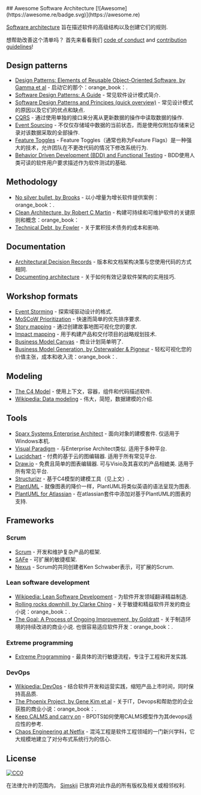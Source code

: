 <div class="github-widget" data-repo="simskij/awesome-software-architecture"></div>
## Awesome Software Architecture [![Awesome](https://awesome.re/badge.svg)](https://awesome.re)

[Software architecture](https://en.wikipedia.org/wiki/Software_architecture) 旨在描述软件的高级结构以及创建它们的规则. 

 想帮助改善这个清单吗？  首先来看看我们 [code of conduct](https://github.com/simskij/awesome-software-architecture/blob/master/code_of_conduct.md)
and [contribution guidelines](https://github.com/simskij/awesome-software-architecture/blob/master/contributing.md)!



## Design patterns
- [Design Patterns: Elements of Reusable Object-Oriented Software, by Gamma et al](https://www.amazon.com/Design-Patterns-Elements-Reusable-Object-Oriented/dp/0201633612/) - 启动它的那个：orange_book：.
- [Software Design Patterns: A Guide](https://airbrake.io/blog/design-patterns/software-design-patterns-guide) - 常见软件设计模式简介.
- [Software Design Patterns and Principes (quick overview)](https://www.youtube.com/watch?v=WV2Ed1QTst8) - 常见设计模式的原因以及它们的优点和缺点.
- [CQRS](https://docs.microsoft.com/en-us/azure/architecture/patterns/cqrs) - 通过使用单独的接口来分离从更新数据的操作中读取数据的操作.
- [Event Sourcing](https://docs.microsoft.com/en-us/azure/architecture/patterns/event-sourcing) - 不仅仅存储域中数据的当前状态，而是使用仅附加存储来记录对该数据采取的全部操作.
- [Feature Toggles](https://www.martinfowler.com/articles/feature-toggles.html) -  Feature Toggles（通常也称为Feature Flags）是一种强大的技术，允许团队在不更改代码的情况下修改系统行为.
- [Behavior Driven Development (BDD) and Functional Testing](https://medium.com/javascript-scene/behavior-driven-development-bdd-and-functional-testing-62084ad7f1f2) -  BDD使用人类可读的软件用户要求描述作为软件测试的基础.

## Methodology

- [No silver bullet, by Brooks](http://faculty.salisbury.edu/~xswang/Research/Papers/SERelated/no-silver-bullet.pdf) - 以小增量为增长软件提供案例：orange_book：.
- [Clean Architecture, by Robert C Martin](https://www.amazon.com/Clean-Architecture-Craftsmans-Software-Structure/dp/0134494164) - 构建可持续和可维护软件的关键原则和概念：orange_book：
- [Technical Debt, by Fowler](https://martinfowler.com/bliki/TechnicalDebt.html) - 关于累积技术债务的成本和影响.
## Documentation

- [Architectural Decision Records](https://adr.github.io/) - 版本和文档架构决策与您使用代码的方式相同.
- [Documenting architecture](https://dzone.com/articles/documenting-architecture-1) - 关于如何有效记录软件架构的实用技巧.


## Workshop formats

- [Event Storming](https://www.eventstorming.com/) - 探索域驱动设计的格式.
- [MoSCoW Prioritization](https://www.knowledgehut.com/blog/agile/how-to-prioritise-requirements-with-the-moscow-technique) - 快速而简单的优先排序要求.
- [Story mapping](https://www.jpattonassociates.com/wp-content/uploads/2015/03/story_mapping.pdf) - 通过创建故事地图可视化您的要求.
- [Impact mapping](https://www.impactmapping.org/) - 用于构建产品和交付项目的战略规划技术.
- [Business Model Canvas](https://en.wikipedia.org/wiki/Business_Model_Canvas) - 商业计划简单明了.
- [Business Model Generation, by Osterwalder & Pigneur](https://www.amazon.com/Business-Model-Generation-Visionaries-Challengers/dp/0470876417) - 轻松可视化您的价值主张，成本和收入流：orange_book：.

## Modeling

- [The C4 Model](https://c4model.com/) - 使用上下文，容器，组件和代码描述软件.
- [Wikipedia: Data modeling](https://en.wikipedia.org/wiki/Data_modeling) - 伟大，简短，数据建模的介绍.

## Tools

- [Sparx Systems Enterprise Architect](https://sparxsystems.com/products/ea/index.html)   - 面向对象的建模套件.  仅适用于Windows本机.
- [Visual Paradigm](https://www.visual-paradigm.com/)   - 与Enterprise Architect类似.  适用于多种平台.
- [Lucidchart](https://www.lucidchart.com)   - 付费的基于云的图编辑器.  适用于所有常见平台.
- [Draw.io](https://www.draw.io)   - 免费且简单的图表编辑器.  可与Visio及其喜欢的产品相媲美.  适用于所有常见平台.
- [Structurizr](https://structurizr.com) - 基于C4模型的建模工具（见上文）.
- [PlantUML](http://plantuml.com/) - 就像图表的降价一样，PlantUML将类似英语的语法呈现为图表.
- [PlantUML for Atlassian](https://marketplace.atlassian.com/apps/1215115/plantuml-for-confluence-cloud?hosting=cloud&tab=overview) - 在atlassian套件中添加对基于PlantUML的图表的支持.

## Frameworks

### Scrum

- [Scrum](https://www.scrumguides.org/) - 开发和维护复杂产品的框架.
- [SAFe](https://www.scaledagileframework.com/) - 可扩展的敏捷框架.
- [Nexus](https://www.scrum.org/resources/scaling-scrum) -  Scrum的共同创建者Ken Schwaber表示，可扩展的Scrum.

### Lean software development

- [Wikipedia: Lean Software Development](https://en.wikipedia.org/wiki/Lean_software_development) - 为软件开发领域翻译精益制造.
- [Rolling rocks downhill, by Clarke Ching](https://www.amazon.com/Rolling-Rocks-Downhill-Software-Projects/dp/1505446511) - 关于敏捷和精益软件开发的商业小说：orange_book：.
- [The Goal: A Process of Ongoing Improvement, by Goldratt](https://www.amazon.com/Goal-Process-Ongoing-Improvement/dp/0884270610)   - 关于制造环境的持续改进的商业小说.  也很容易适应软件开发：orange_book：.
### Extreme programming

- [Extreme Programming](http://www.extremeprogramming.org/) - 最具体的流行敏捷流程，专注于工程和开发实践.

### DevOps

- [Wikipedia: DevOps](https://en.wikipedia.org/wiki/DevOps) - 结合软件开发和运营实践，缩短产品上市时间，同时保持高品质.
- [The Phoenix Project, by Gene Kim et al](https://www.amazon.com/Phoenix-Project-DevOps-Helping-Business/dp/0988262592) - 关于IT，Devops和帮助您的企业获胜的商业小说：orange_book：.
- [Keep CALMS and carry on](https://dwpdigital.blog.gov.uk/2019/03/25/keep-calms-and-carry-on-how-we-do-devops/) -  BPDTS如何使用CALMS模型作为其devops适应性的参考. 
- [Chaos Engineering at Netfix](https://www.youtube.com/watch?v=6ilMZqKdMMU) - 混沌工程是软件工程领域的一门新兴学科，它大规模地建立了对分布式系统行为的信心. 

## License

[![CC0](http://mirrors.creativecommons.org/presskit/buttons/88x31/svg/cc-zero.svg)](https://creativecommons.org/publicdomain/zero/1.0/)

在法律允许的范围内， [Simskij](https://github.com/simskij) 已放弃对此作品的所有版权及相关或相邻权利.
